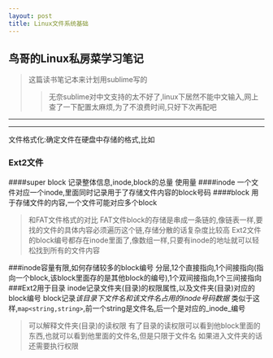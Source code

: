 ```yaml
---
layout: post
title: Linux文件系统基础
---
```


## 鸟哥的Linux私房菜学习笔记

>这篇读书笔记本来计划用sublime写的
>>无奈sublime对中文支持的太不好了,linux下居然不能中文输入,网上查了一下配置太麻烦,为了不浪费时间,只好下次再配吧

----
****
文件格式化:确定文件在硬盘中存储的格式,比如
### Ext2文件
####super block
记录整体信息,inode,block的总量 使用量
####inode
一个文件对应一个inode,里面同时记录用于了存储文件内容的block号码
####block
用于存储文件的内容,一个文件可能对应多个block

>和FAT文件格式的对比
FAT文件block的存储是串成一条链的,像链表一样,要找的文件的具体内容必须遍历这个链,存储分散的话复杂度比较高
Ext2文件的block编号都存在inode里面了,像数组一样,只要有inode的地址就可以轻松找到所有的文件内容


###inode容量有限,如何存储较多的block编号
分层,12个直接指向,1个间接指向(指向一个block,该block里面存的是其他block的编号),1个双间接指向,1个三间接指向
###Ext2用于目录
inode记录文件夹(目录)的权限属性,以及文件夹(目录)对应的block编号
block记录*该目录下文件名和该文件名占用的inode号码数据*
	类似于这样,`map<string,string>`,前一个string是文件名,后一个是对应的_inode_编号


>可以解释文件夹(目录)的读权限
有了目录的读权限可以看到他block里面的东西,也就可以看到他里面的文件名,但是只限于文件名
如果进入文件夹的话还需要执行权限



